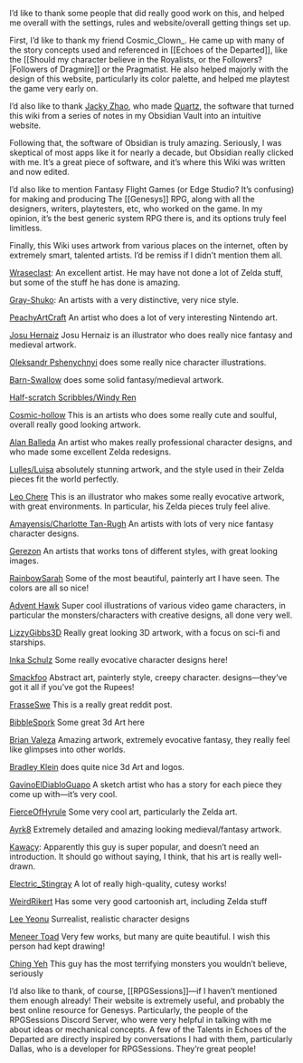 I’d like to thank some people that did really good work on this, and helped me overall with the settings, rules and website/overall getting things set up.

First, I’d like to thank my friend Cosmic_Clown_. He came up with many of the story concepts used and referenced in [[Echoes of the Departed]], like the [[Should my character believe in the Royalists, or the Followers?|Followers of Dragmire]] or the Pragmatist. He also helped majorly with the design of this website, particularly its color palette, and helped me playtest the game very early on.

I’d also like to thank [Jacky Zhao](https://github.com/jackyzha0), who made [Quartz](https://github.com/jackyzha0/quartz), the software that turned this wiki from a series of notes in my Obsidian Vault into an intuitive website.

Following that, the software of Obsidian is truly amazing. Seriously, I was skeptical of most apps like it for nearly a decade, but Obsidian really clicked with me. It’s a great piece of software, and it’s where this Wiki was written and now edited.

I’d also like to mention Fantasy Flight Games (or Edge Studio? It’s confusing) for making and producing The [[Genesys]] RPG, along with all the designers, writers, playtesters, etc, who worked on the game. In my opinion, it’s the best generic system RPG there is, and its options truly feel limitless.

Finally, this Wiki uses artwork from various places on the internet, often by extremely smart, talented artists. I’d be remiss if I didn’t mention them all.


[Wraseclast](https://www.deviantart.com/wraeclast/art/Bokoblin-Camp-Legend-of-Zelda-709217037): An excellent artist. He may have not done a lot of Zelda stuff, but some of the stuff he has done is amazing.

[Gray-Shuko](https://www.tumblr.com/gray-shuko/657962948336222208/moblin): An artists with a very distinctive, very nice style. 

[PeachyArtCraft](https://64.media.tumblr.com/ae95f48e1053c1c3caed85a0d501c9f5/06522a347a151386-4a/s1280x1920/90379a1377b8d1b0ac723b3204c7bad8f6fd433c.png) An artist who does a lot of very interesting Nintendo art.

[Josu Hernaiz](https://x.com/josuoh?lang=en) Josu Hernaiz is an illustrator who does really nice fantasy and medieval artwork.

[Oleksandr Pshenychnyi](https://www.artstation.com/copper_rivet) does some really nice character illustrations.

[Barn-Swallow](https://twitter.com/barnswallowart) does some solid fantasy/medieval artwork.

[Half-scratch Scribbles/Windy Ren](https://half-scratchscribbles.tumblr.com/post/172833530013/captain-of-the-zora-guard-bazz-magnificent)

[Cosmic-hollow](https://cosmic-hollow-blog.tumblr.com/) This is an artists who does some really cute and soulful, overall really good looking artwork.

[Alan Balleda](https://alballeda.artstation.com/projects/Jlo1Pd?album_id=239975) An artist who makes really professional character designs, and who made some excellent Zelda redesigns.

[Lulles/Luisa](https://twitter.com/_lulles_/status/1030140411266957312) absolutely stunning artwork, and the style used in their Zelda pieces fit the world perfectly.

[Leo Chere](https://x.com/cherelleo_art) This is an illustrator who makes some really evocative artwork, with great environments. In particular, his Zelda pieces truly feel alive.

[Amayensis/Charlotte Tan-Rugh](https://amayensis.artstation.com/) An artists with lots of very nice fantasy character designs.

[Gerezon](https://www.deviantart.com/gerezon/art/Rock-Golem-286558038) An artists that works tons of different styles, with great looking images.

[RainbowSarah](https://rainbowphilosopher.artstation.com/) Some of the most beautiful, painterly art I have seen. The colors are all so nice!

[Advent Hawk](https://www.deviantart.com/advent-hawk/gallery?page=2) Super cool illustrations of various video game characters, in particular the monsters/characters with creative designs, all done very well.

[LizzyGibbs3D](https://www.deviantart.com/lizzygibbs3d) Really great looking 3D artwork, with a focus on sci-fi and starships.

[Inka Schulz](https://inkasprout.artstation.com/) Some really evocative character designs here!

[Smackfoo](https://www.deviantart.com/smackfoo/art/Awaken-334266834) Abstract art, painterly style, creepy character. designs—they’ve got it all if you’ve got the Rupees!

[FrasseSwe](https://www.reddit.com/r/zelda/comments/iycnsa/botw_made_a_malice_inspired_monster_from_a/) This is a really great reddit post.

[BibbleSpork](https://www.tumblr.com/bibblespork?redirect_to=%2Fbibblespork&source=blog_view_login_wall) Some great 3d Art here

[Brian Valeza](https://tots.artstation.com/) Amazing artwork, extremely evocative fantasy, they really feel like glimpses into other worlds.

[Bradley Klein](https://www.artstation.com/brad_ikr/albums/1191450) does quite nice 3d Art and logos.

[GavinoElDiabloGuapo](https://www.deviantart.com/gavinoeldiabloguapo/art/The-Legend-of-Zelda-Phantom-Ganon-962039373) A sketch artist who has a story for each piece they come up with—it’s very cool.

[FierceOfHyrule](https://twitter.com/FierceOfHyrule) Some very cool art, particularly the Zelda art.

[Ayrk8](https://www.deviantart.com/aryk8/gallery) Extremely detailed and amazing looking medieval/fantasy artwork.

[Kawacy](https://www.deviantart.com/kawacy/gallery/59160962/legend-of-zelda): Apparently this guy is super popular, and doesn’t need an introduction. It should go without saying, I think, that his art is really well-drawn.

[Electric_Stingray](https://www.instagram.com/electric__stingray/) A lot of really high-quality, cutesy works!

[WeirdRikert](https://weirdrikert.newgrounds.com/) Has some very good cartoonish art, including Zelda stuff

[Lee Yeonu](https://www.artstation.com/whitecorpes) Surrealist, realistic character designs

[Meneer Toad](https://www.deviantart.com/meneertoad/gallery) Very few works, but many are quite beautiful. I wish this person had kept drawing!

[Ching Yeh](https://chingyeh.artstation.com/) This guy has the most terrifying monsters you wouldn’t believe, seriously



I’d also like to thank, of course, [[RPGSessions]]—if I haven’t mentioned them enough already! Their website is extremely useful, and probably the best online resource for Genesys. Particularly, the people of the RPGSessions Discord Server, who were very helpful in talking with me about ideas or mechanical concepts. A few of the Talents in Echoes of the Departed are directly inspired by conversations I had with them, particularly Dallas, who is a developer for RPGSessions. They’re great people!